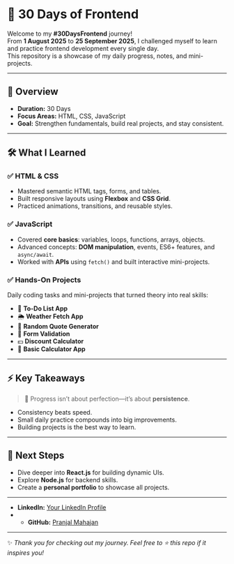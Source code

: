 # 🚀 30 Days of Frontend

Welcome to my **#30DaysFrontend** journey!  
From **1 August 2025** to **25 September 2025**, I challenged myself to learn and practice frontend development every single day.  
This repository is a showcase of my daily progress, notes, and mini-projects.

---

## 🌟 Overview
- **Duration:** 30 Days  
- **Focus Areas:** HTML, CSS, JavaScript  
- **Goal:** Strengthen fundamentals, build real projects, and stay consistent.

---

## 🛠️ What I Learned

### ✅ HTML & CSS
- Mastered semantic HTML tags, forms, and tables.
- Built responsive layouts using **Flexbox** and **CSS Grid**.
- Practiced animations, transitions, and reusable styles.

### ✅ JavaScript
- Covered **core basics**: variables, loops, functions, arrays, objects.
- Advanced concepts: **DOM manipulation**, events, ES6+ features, and `async/await`.
- Worked with **APIs** using `fetch()` and built interactive mini-projects.

### ✅ Hands-On Projects
Daily coding tasks and mini-projects that turned theory into real skills:
- 🎯 **To-Do List App**
- 🌦️ **Weather Fetch App**
- 🎲 **Random Quote Generator**
- 📝 **Form Validation**
- 💵 **Discount Calculator**
- 🧮 **Basic Calculator App**

---


## ⚡ Key Takeaways
> 🌱 Progress isn’t about perfection—it’s about **persistence**.

- Consistency beats speed.  
- Small daily practice compounds into big improvements.  
- Building projects is the best way to learn.

---

## 🎯 Next Steps
- Dive deeper into **React.js** for building dynamic UIs.
- Explore **Node.js** for backend skills.
- Create a **personal portfolio** to showcase all projects.

---

  
- **LinkedIn:** [Your LinkedIn Profile](www.linkedin.com/in/pranjal-mahajan-21a7ba361)
- - **GitHub:** [Pranjal Mahajan](https://github.com/Pranjal-mahajan113)


---

✨ _Thank you for checking out my journey. Feel free to ⭐ this repo if it inspires you!_
